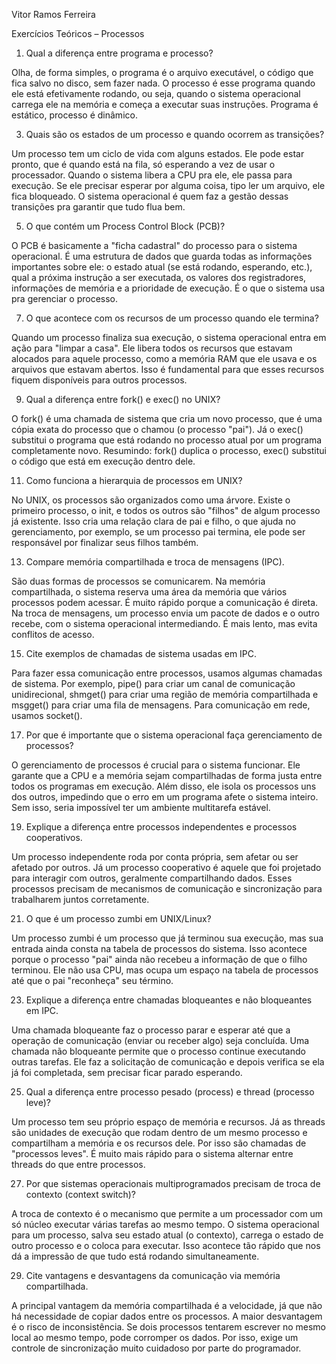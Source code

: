 Vitor Ramos Ferreira

Exercícios Teóricos – Processos

1. Qual a diferença entre programa e processo?
   
Olha, de forma simples, o programa é o arquivo executável, o código que fica salvo no disco, sem fazer nada. O processo é esse programa quando ele está efetivamente rodando, ou seja, quando o sistema operacional carrega ele na memória e começa a executar suas instruções. Programa é estático, processo é dinâmico.
  
3. Quais são os estados de um processo e quando ocorrem as transições?
   
Um processo tem um ciclo de vida com alguns estados. Ele pode estar pronto, que é quando está na fila, só esperando a vez de usar o processador. Quando o sistema libera a CPU pra ele, ele passa para execução. Se ele precisar esperar por alguma coisa, tipo ler um arquivo, ele fica bloqueado. O sistema operacional é quem faz a gestão dessas transições pra garantir que tudo flua bem.

5. O que contém um Process Control Block (PCB)?
   
O PCB é basicamente a "ficha cadastral" do processo para o sistema operacional. É uma estrutura de dados que guarda todas as informações importantes sobre ele: o estado atual (se está rodando, esperando, etc.), qual a próxima instrução a ser executada, os valores dos registradores, informações de memória e a prioridade de execução. É o que o sistema usa pra gerenciar o processo.

7. O que acontece com os recursos de um processo quando ele termina?
   
Quando um processo finaliza sua execução, o sistema operacional entra em ação para "limpar a casa". Ele libera todos os recursos que estavam alocados para aquele processo, como a memória RAM que ele usava e os arquivos que estavam abertos. Isso é fundamental para que esses recursos fiquem disponíveis para outros processos.

9. Qual a diferença entre fork() e exec() no UNIX?
    
O fork() é uma chamada de sistema que cria um novo processo, que é uma cópia exata do processo que o chamou (o processo "pai"). Já o exec() substitui o programa que está rodando no processo atual por um programa completamente novo. Resumindo: fork() duplica o processo, exec() substitui o código que está em execução dentro dele.

11. Como funciona a hierarquia de processos em UNIX?
    
No UNIX, os processos são organizados como uma árvore. Existe o primeiro processo, o init, e todos os outros são "filhos" de algum processo já existente. Isso cria uma relação clara de pai e filho, o que ajuda no gerenciamento, por exemplo, se um processo pai termina, ele pode ser responsável por finalizar seus filhos também.

13. Compare memória compartilhada e troca de mensagens (IPC).
    
São duas formas de processos se comunicarem. Na memória compartilhada, o sistema reserva uma área da memória que vários processos podem acessar. É muito rápido porque a comunicação é direta. Na troca de mensagens, um processo envia um pacote de dados e o outro recebe, com o sistema operacional intermediando. É mais lento, mas evita conflitos de acesso.

15. Cite exemplos de chamadas de sistema usadas em IPC.
    
Para fazer essa comunicação entre processos, usamos algumas chamadas de sistema. Por exemplo, pipe() para criar um canal de comunicação unidirecional, shmget() para criar uma região de memória compartilhada e msgget() para criar uma fila de mensagens. Para comunicação em rede, usamos socket().

17. Por que é importante que o sistema operacional faça gerenciamento de processos?
    
O gerenciamento de processos é crucial para o sistema funcionar. Ele garante que a CPU e a memória sejam compartilhadas de forma justa entre todos os programas em execução. Além disso, ele isola os processos uns dos outros, impedindo que o erro em um programa afete o sistema inteiro. Sem isso, seria impossível ter um ambiente multitarefa estável.

19. Explique a diferença entre processos independentes e processos cooperativos.
    
Um processo independente roda por conta própria, sem afetar ou ser afetado por outros. Já um processo cooperativo é aquele que foi projetado para interagir com outros, geralmente compartilhando dados. Esses processos precisam de mecanismos de comunicação e sincronização para trabalharem juntos corretamente.

21. O que é um processo zumbi em UNIX/Linux?
    
Um processo zumbi é um processo que já terminou sua execução, mas sua entrada ainda consta na tabela de processos do sistema. Isso acontece porque o processo "pai" ainda não recebeu a informação de que o filho terminou. Ele não usa CPU, mas ocupa um espaço na tabela de processos até que o pai "reconheça" seu término.

23. Explique a diferença entre chamadas bloqueantes e não bloqueantes em IPC.
    
Uma chamada bloqueante faz o processo parar e esperar até que a operação de comunicação (enviar ou receber algo) seja concluída. Uma chamada não bloqueante permite que o processo continue executando outras tarefas. Ele faz a solicitação de comunicação e depois verifica se ela já foi completada, sem precisar ficar parado esperando.

25. Qual a diferença entre processo pesado (process) e thread (processo leve)?
    
Um processo tem seu próprio espaço de memória e recursos. Já as threads são unidades de execução que rodam dentro de um mesmo processo e compartilham a memória e os recursos dele. Por isso são chamadas de "processos leves". É muito mais rápido para o sistema alternar entre threads do que entre processos.

27. Por que sistemas operacionais multiprogramados precisam de troca de contexto (context switch)?
    
A troca de contexto é o mecanismo que permite a um processador com um só núcleo executar várias tarefas ao mesmo tempo. O sistema operacional para um processo, salva seu estado atual (o contexto), carrega o estado de outro processo e o coloca para executar. Isso acontece tão rápido que nos dá a impressão de que tudo está rodando simultaneamente.

29. Cite vantagens e desvantagens da comunicação via memória compartilhada.
    
A principal vantagem da memória compartilhada é a velocidade, já que não há necessidade de copiar dados entre os processos. A maior desvantagem é o risco de inconsistência. Se dois processos tentarem escrever no mesmo local ao mesmo tempo, pode corromper os dados. Por isso, exige um controle de sincronização muito cuidadoso por parte do programador.
















